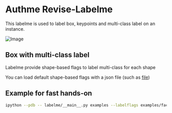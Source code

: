 # Authme Revise-Labelme

This labelme is used to label box, keypoints and multi-class label on an instance.

![Image](./doc/face-keypoints.png)

## Box with multi-class label

Labelme provide shape-based flags to label multi-class for each shape

You can load default shape-based flags with a json file (such as [file](./examples/face-flags.json))

## Example for fast hands-on

```bash
ipython --pdb -- labelme/__main__.py examples --labelflags examples/face-flags.json
```
